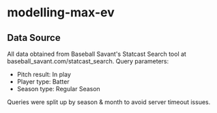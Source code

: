 # modelling-max-ev

## Data Source
All data obtained from Baseball Savant's Statcast Search tool at baseball_savant.com/statcast_search. Query parameters:
- Pitch result: In play
- Player type: Batter
- Season type: Regular Season

Queries were split up by season & month to avoid server timeout issues.
